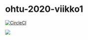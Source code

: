 # ohtu-2020-viikko1

[![CircleCI](https://circleci.com/gh/ilpop/ohtu-2020-viikko1.svg?style=svg)](https://circleci.com/gh/ilpop/ohtu-2020-viikko1)



<a href="https://codecov.io/gh/ilpop/ohtu-2020-viikko1">
  <img src="https://codecov.io/gh/ilpop/ohtu-2020-viikko1/branch/master/graph/badge.svg" />
</a>

